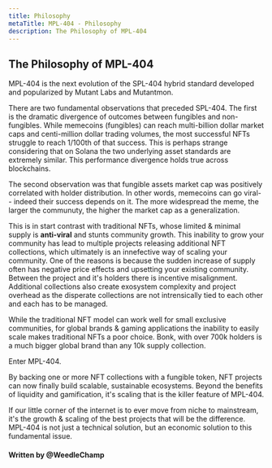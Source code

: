 ```yaml
---
title: Philosophy
metaTitle: MPL-404 - Philosophy
description: The Philosophy of MPL-404
---
```


## The Philosophy of MPL-404

MPL-404 is the next evolution of the SPL-404 hybrid standard developed and popularized by Mutant Labs and Mutantmon. 

There are two fundamental observations that preceded SPL-404. The first is the dramatic divergence of outcomes between fungibles and non-fungibles. While memecoins (fungibles) can reach multi-billion dollar market caps and centi-million dollar trading volumes, the most successful NFTs struggle to reach 1/100th of that success. This is perhaps strange considering that on Solana the two underlying asset standards are extremely similar. This performance divergence holds true across blockchains.

The second observation was that fungible assets market cap was positively correlated with holder distribution. In other words, memecoins can go viral-- indeed their success depends on it. The more widespread the meme, the larger the communuty, the higher the market cap as a generalization.

This is in start contrast with traditional NFTs, whose limited & minimal supply is **anti-viral** and stunts community growth. This inability to grow your community has lead to multiple projects releasing additional NFT collections, which ultimately is an innefective way of scaling your community. One of the reasons is because the sudden increase of supply often has negative price effects and upsetting your existing community. Between the project and it's holders there is incentive misalignment. Additional collections also create exosystem complexity and project overhead as the disperate collections are not intrensically tied to each other and each has to be managed.

While the traditional NFT model can work well for small exclusive communities, for global brands & gaming applications the inability to easily scale makes traditional NFTs a poor choice. Bonk, with over 700k holders is a much bigger global brand than any 10k supply collection.

Enter MPL-404.

By backing one or more NFT collections with a fungible token, NFT projects can now finally build scalable, sustainable ecosystems. Beyond the benefits of liquidity and gamification, it's scaling that is the killer feature of MPL-404.

If our little corner of the internet is to ever move from niche to mainstream, it's the growth & scaling of the best projects that will be the difference. MPL-404 is not just a technical solution, but an economic solution to this fundamental issue.

#### Written by @WeedleChamp